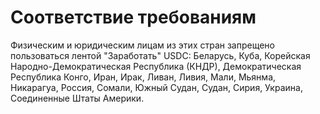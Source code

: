 # Соответствие требованиям

Физическим и юридическим лицам из этих стран запрещено пользоваться лентой "Заработать" USDC: Беларусь, Куба, Корейская Народно-Демократическая Республика (КНДР), Демократическая Республика Конго, Иран, Ирак, Ливан, Ливия, Мали, Мьянма, Никарагуа, Россия, Сомали, Южный Судан, Судан, Сирия, Украина, Соединенные Штаты Америки.
